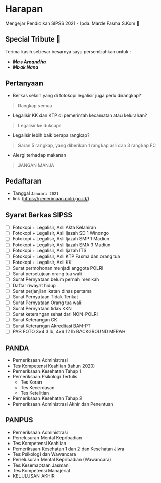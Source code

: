 # Harapan
Mengejar Pendidikan SIPSS 2021 - Ipda. Marde Fasma S.Kom :cop:

## Special Tribute :bouquet:
Terima kasih sebesar besarnya saya persembahkan untuk :
- ***Mas Arnandha***
- ***Mbak Nana***


## Pertanyaan
- Berkas selain yang di fotokopi legalisir juga perlu dirangkap?
> Rangkap semua
- Legalisir KK dan KTP di pemerintah kecamatan atau kelurahan?
> Legalisir ke dukcapil
- Legalisir lebih baik berapa rangkap?
> Saran 5 rangkap, yang diberikan 1 rangkap asli dan 3 rangkap FC
- Alergi terhadap makanan
> JANGAN MANJA

## Pedaftaran
- Tanggal
`Januari 2021`
- link
(https://penerimaan.polri.go.id/)

## Syarat Berkas SIPSS
- [ ] Fotokopi + Legalisir, Asli Akta Kelahiran
- [ ] Fotokopi + Legalisir, Asli Ijazah SD 1 Winongo
- [ ] Fotokopi + Legalisir, Asli Ijazah SMP 1 Madiun
- [ ] Fotokopi + Legalisir, Asli Ijazah SMA 3 Madiun
- [ ] Fotokopi + Legalisir, Asli Ijazah ITS
- [ ] Fotokopi + Legalisir, Asli KTP Fasma dan orang tua
- [ ] Fotokopi + Legalisir, Asli KK
- [ ] Surat permohonan menjadi anggota POLRI
- [ ] Surat persetujuan orang tua wali
- [ ] Surat Pernyataan belum pernah menikah
- [ ] Daftar riwayat hidup
- [ ] Surat perjanjian ikatan dinas pertama
- [ ] Surat Pernyataan Tidak Terikat
- [ ] Surat Pernyataan Orang tua wali
- [ ] Surat Pernyataan tidak KKN
- [ ] Surat keterangan sehat dari NON-POLRI
- [ ] Surat Keterangan CK
- [ ] Surat Keterangan Akreditasi BAN-PT
- [ ] PAS FOTO 3x4 3 lb, 4x6 12 lb BACKGROUND MERAH

## PANDA
- Pemeriksaan Administrasi
- Tes Kompetensi Keahlian (tahun 2020)
- Pemeriksaan Kesehatan Tahap 1
- Pemeriksaan Psikologi Tertulis
  - Tes Koran
  - Tes Kecerdasan
  - Tes Ketelitian
- Pemeriksaan Kesehatan Tahap 2
- Pemeriksaan Administrasi Akhir dan Penentuan

## PANPUS
- Pemeriksaan Administrasi
- Penelusuran Mental Kepribadian
- Tes Kompetensi Keahlian
- Pemeriksaan Kesehatan 1 dan 2 dan Kesehatan Jiwa
- Tes Psikologi dan Wawancara
- Penelusuran Mental Kepribadian (Wawancara)
- Tes Kesemaptaan Jasmani
- Tes Kompetensi Manajerial
- KELULUSAN AKHIR
